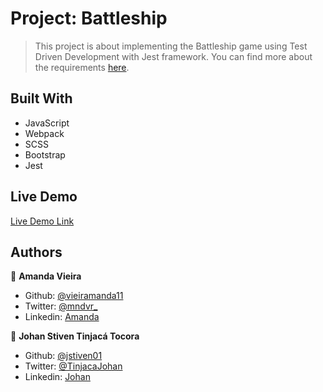 # Project: Battleship

> This project is about implementing the Battleship game using Test Driven Development with Jest framework. You can find more about the requirements [here](https://www.theodinproject.com/courses/javascript/lessons/battleship).


## Built With

- JavaScript
- Webpack
- SCSS
- Bootstrap
- Jest

## Live Demo

[Live Demo Link](https://jstiven01.github.io/js-battleship/)


## Authors

👤 **Amanda Vieira**

- Github: [@vieiramanda11](https://github.com/vieiramanda11)
- Twitter: [@mndvr_](https://twitter.com/mndvr_)
- Linkedin: [Amanda](https://www.linkedin.com/in/amandavieira23/)

👤 **Johan Stiven Tinjacá Tocora**

- Github: [@jstiven01](https://github.com/jstiven01)
- Twitter: [@TinjacaJohan](https://twitter.com/TinjacaJohan)
- Linkedin: [Johan](https://www.linkedin.com/in/johanstiventinjaca/)